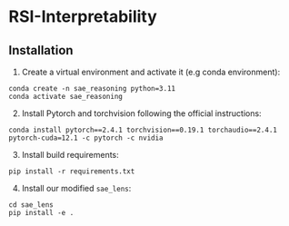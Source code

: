 # RSI-Interpretability

## Installation

1. Create a virtual environment and activate it (e.g conda environment):
```
conda create -n sae_reasoning python=3.11
conda activate sae_reasoning
```
2. Install Pytorch and torchvision following the official instructions:
```
conda install pytorch==2.4.1 torchvision==0.19.1 torchaudio==2.4.1 pytorch-cuda=12.1 -c pytorch -c nvidia
```
3. Install build requirements:
```
pip install -r requirements.txt
```
4. Install our modified `sae_lens`:
```
cd sae_lens
pip install -e .
```
